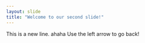 ```yaml
---
layout: slide
title: "Welcome to our second slide!"
---
```

This is a new line. ahaha
Use the left arrow to go back!